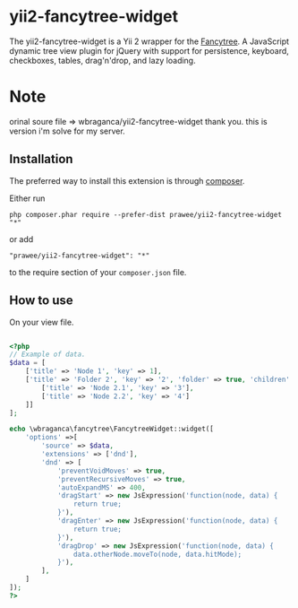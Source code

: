 yii2-fancytree-widget
=====================
The yii2-fancytree-widget is a Yii 2 wrapper for the [Fancytree](http://wwwendt.de/tech/fancytree/demo/). A JavaScript dynamic tree view plugin for jQuery with support for persistence, keyboard, checkboxes, tables, drag'n'drop, and lazy loading.

Note
======================
orinal soure file => wbraganca/yii2-fancytree-widget  thank you. 
this is version i'm solve for my server.

Installation
------------

The preferred way to install this extension is through [composer](http://getcomposer.org/download/).

Either run

```
php composer.phar require --prefer-dist prawee/yii2-fancytree-widget "*"
```

or add

```
"prawee/yii2-fancytree-widget": "*"
```

to the require section of your `composer.json` file.


How to use
----------

On your view file.

```php

<?php
// Example of data.
$data = [
	['title' => 'Node 1', 'key' => 1],
	['title' => 'Folder 2', 'key' => '2', 'folder' => true, 'children' => [
		['title' => 'Node 2.1', 'key' => '3'],
		['title' => 'Node 2.2', 'key' => '4']
	]]
];

echo \wbraganca\fancytree\FancytreeWidget::widget([
	'options' =>[
		'source' => $data,
		'extensions' => ['dnd'],
		'dnd' => [
			'preventVoidMoves' => true,
			'preventRecursiveMoves' => true,
			'autoExpandMS' => 400,
			'dragStart' => new JsExpression('function(node, data) {
				return true;
			}'),
			'dragEnter' => new JsExpression('function(node, data) {
				return true;
			}'),
			'dragDrop' => new JsExpression('function(node, data) {
				data.otherNode.moveTo(node, data.hitMode);
			}'),
		],
	]
]);
?>

```


